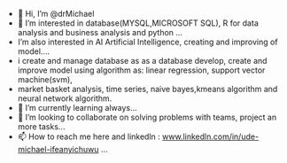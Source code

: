 - 👋 Hi, I’m @drMichael
- 👀 I’m interested in database(MYSQL,MICROSOFT SQL), R for data analysis and business analysis and python ...
- I’m also interested in AI Artificial Intelligence, creating and improving of model....
- i create and manage database as as a database develop, create and improve model using algorithm as: linear regression, support vector machine(svm),
- market basket analysis, time series, naive bayes,kmeans algorithm and neural network algorithm.
- 🌱 I’m currently learning  always...
- 💞️ I’m looking to collaborate on solving  problems with teams, project an more tasks...
- 📫 How to reach me here and linkedln : www.linkedln.com/in/ude-michael-ifeanyichuwu ...

<!---
drkingagu/drkingagu is a ✨ special ✨ repository because its `README.md` (this file) appears on your GitHub profile.
You can click the Preview link to take a look at your changes.
--->
